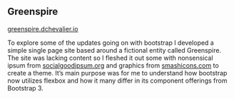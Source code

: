 ## Greenspire

[greenspire.dchevalier.io](https://greenspire.dchevalier.io)

To explore some of the updates going on with bootstrap I developed a simple single page site based around a fictional entity called Greenspire. The site was lacking content so I fleshed it out some with nonsensical ipsum from [socialgoodipsum.org](http://socialgoodipsum.org) and graphics from [smashicons.com](http://smashicons.com) to create a theme. It’s main purpose was for me to understand how bootstrap now utilizes flexbox and how it many differ in its component offerings from Bootstrap 3. 